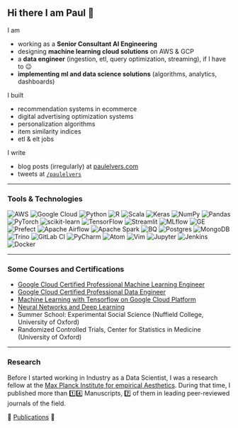 ## Hi there I am Paul 👋


I am
- working as a **Senior Consultant AI Engineering**
- designing **machine learning cloud solutions** on AWS & GCP
- a **data engineer** (ingestion, etl, query optimization, streaming), if I have to 😉
- **implementing ml and data science solutions** (algorithms, analytics, dashboards)

I built
- recommendation systems in ecommerce
- digital advertising optimization systems
- personalization algorithms
- item similarity indices
- etl & elt jobs

I write
- blog posts (irregularly) at [paulelvers.com](www.paulelvers.com)
- tweets at [`/paulelvers`](www.twitter.com/paulelvers)

---

### Tools & Technologies

![AWS](https://img.shields.io/badge/AWS-%23FF9900.svg?style=for-the-badge&logo=amazon-aws&logoColor=white)
![Google Cloud](https://img.shields.io/badge/GoogleCloud-%234285F4.svg?style=for-the-badge&logo=google-cloud&logoColor=white)
![Python](https://img.shields.io/badge/python-3670A0?style=for-the-badge&logo=python&logoColor=ffdd54) 
![R](https://img.shields.io/badge/r-%23276DC3.svg?style=for-the-badge&logo=r&logoColor=white)
![Scala](https://img.shields.io/badge/scala-%23DC322F.svg?style=for-the-badge&logo=scala&logoColor=white)
![Keras](https://img.shields.io/badge/Keras-%23D00000.svg?style=for-the-badge&logo=Keras&logoColor=white)
![NumPy](https://img.shields.io/badge/numpy-%23013243.svg?style=for-the-badge&logo=numpy&logoColor=white)
![Pandas](https://img.shields.io/badge/pandas-%23150458.svg?style=for-the-badge&logo=pandas&logoColor=white)
![PyTorch](https://img.shields.io/badge/PyTorch-%23EE4C2C.svg?style=for-the-badge&logo=PyTorch&logoColor=white)
![scikit-learn](https://img.shields.io/badge/scikit--learn-%23F7931E.svg?style=for-the-badge&logo=scikit-learn&logoColor=white)
![TensorFlow](https://img.shields.io/badge/TensorFlow-%23FF6F00.svg?style=for-the-badge&logo=TensorFlow&logoColor=white)
![Streamlit](https://img.shields.io/badge/Streamlit-%23EE4C2C.svg?style=for-the-badge&logo=Streamlit&logoColor=white)
![MLflow](https://img.shields.io/badge/MLflow-blue.svg?style=for-the-badge&logo=MLflow&logoColor=white)
![GE](https://img.shields.io/badge/Great%20Expectations-grey.svg?style=for-the-badge&logo=great-expectations&logoColor=white)
![Prefect](https://img.shields.io/badge/Prefect-blue?style=for-the-badge&logo=Prefect&logoColor=white)
![Apache Airflow](https://img.shields.io/badge/Apache%20Airflow-017CEE?style=for-the-badge&logo=Apache%20Airflow&logoColor=white)
![Apache Spark](https://img.shields.io/badge/Apache%20Spark-017CEE?style=for-the-badge&logo=Apache%20Spark&logoColor=white)
![BQ](https://img.shields.io/badge/Big%20Query-grey.svg?style=for-the-badge&logo=big-query&logoColor=white)
![Postgres](https://img.shields.io/badge/postgres-%23316192.svg?style=for-the-badge&logo=postgresql&logoColor=white)
![MongoDB](https://img.shields.io/badge/Mongodb-green.svg?style=for-the-badge&logo=mongodb&logoColor=white)
![Trino](https://img.shields.io/badge/Trino-%23316192.svg?style=for-the-badge&logo=trino&logoColor=white)
![GitLab CI](https://img.shields.io/badge/GitLabCI-%23181717.svg?style=for-the-badge&logo=gitlab&logoColor=white)
![PyCharm](https://img.shields.io/badge/pycharm-143?style=for-the-badge&logo=pycharm&logoColor=black&color=black&labelColor=green)
![Atom](https://img.shields.io/badge/Atom-%2366595C.svg?style=for-the-badge&logo=atom&logoColor=white)
![Vim](https://img.shields.io/badge/Vim-%2366595C.svg?style=for-the-badge&logo=vim&logoColor=white)
![Jupyter](https://img.shields.io/badge/Jupyter-orange.svg?style=for-the-badge&logo=jupyter&logoColor=white)
![Jenkins](https://img.shields.io/badge/jenkins-%232C5263.svg?style=for-the-badge&logo=jenkins&logoColor=white)
![Docker](https://img.shields.io/badge/docker-%230db7ed.svg?style=for-the-badge&logo=docker&logoColor=white)

---

### Some Courses and Certifications

- [Google Cloud Certified Professional Machine Learning Engineer](https://www.credential.net/d17c0b3e-92af-4120-bbf2-96906a5d0b24)
- [Google Cloud Certified Professional Data Engineer](https://www.credential.net/54b9aead-f141-4806-8595-1616a4c05afa?key=5e7bccbedfca60773e27f7c1e2ec3750d570d61488a97122b17a7863f0133a48)
- [Machine Learning with Tensorflow on Google Cloud Platform](https://www.coursera.org/account/accomplishments/specialization/2MHPTZQRMRPV?utm_source=link&utm_medium=certificate&utm_content=cert_image&utm_campaign=pdf_header_button&utm_product=s12n)
- [Neural Networks and Deep Learning](https://www.coursera.org/account/accomplishments/verify/YR54TY2E582U)
- Summer School: Experimental Social Science (Nuffield College, University of Oxford)
- Randomized Controlled Trials, Center for Statistics in Medicine (University of Oxford)

---

### Research

Before I started working in Industry as a Data Scientist, I was a research fellow at the [Max Planck Institute for empirical Aesthetics](https://www.aesthetics.mpg.de/en.html). During that time, I published more than :one::four: Manuscripts, :seven: of them in leading peer-reviewed journals of the field.

:book: 
[Publications](https://scholar.google.com/citations?user=TJxthbYAAAAJ&hl=en) 
:book:
